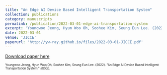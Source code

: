```yaml
---
title: "An Edge AI Device Based Intelligent Transportation System"
collection: publications
category: manuscripts
permalink: /publication/2022-03-01-edge-ai-transportation-system
excerpt: 'Youngwoo Jeong, Hyun Woo Oh, Soohee Kim, Seung Eun Lee. (2022). &quot;An Edge AI Device Based Intelligent Transportation System.&quot; <i>JICCE</i>.'
date: 2022-03-01
venue: 'JICCE'
paperurl: 'http://yw-ray.github.io/files/2022-03-01-JICCE.pdf'
---
```


<a href='http://yw-ray.github.io/files/2022-03-01-JICCE.pdf'>Download paper here</a>

<small><small>Youngwoo Jeong, Hyun Woo Oh, Soohee Kim, Seung Eun Lee. (2022). &quot;An Edge AI Device Based Intelligent Transportation System.&quot; <i>JICCE</i>.</small></small>

